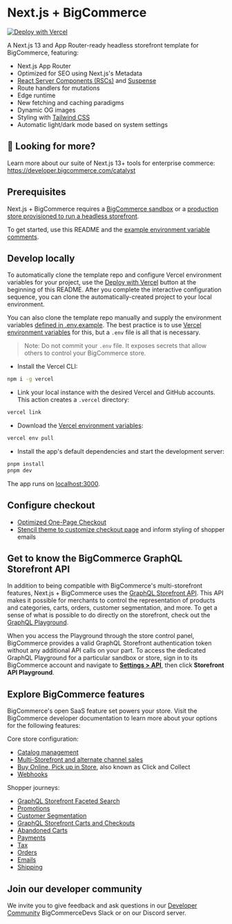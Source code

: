 # Next.js + BigCommerce

[![Deploy with Vercel](https://vercel.com/button)](https://vercel.com/new/clone?demo-title=Next.js%20%2B%20BigCommerce&demo-description=An%20all-in-one%20starter%20kit%20for%20high-performance%20BigCommerce%20storefronts.&demo-url=https%3A%2F%2Fnext-commerce-v2.vercel.app%2F&demo-image=%2F%2Fimages.ctfassets.net%2Fe5382hct74si%2F1RzhtOHEvW7xyn9qAsdr5E%2F783c7bbd498d0f3b752637d2efa0bb6e%2FNew_Project__5_.png&from=templates&repository-url=https%3A%2F%2Fgithub.com%2Fbigcommerce%2Fnextjs-commerce&project-name=nextjs-commerce&repository-name=nextjs-commerce&integration-ids=oac_nsrwzogJLEFglVwt2060kB0y)

A Next.js 13 and App Router-ready headless storefront template for BigCommerce, featuring:

- Next.js App Router
- Optimized for SEO using Next.js's Metadata
- [React Server Components (RSCs)](https://react.dev/blog/2023/03/22/react-labs-what-we-have-been-working-on-march-2023#react-server-components) and [Suspense](https://react.dev/blog/2022/03/29/react-v18#suspense-in-data-frameworks)
- Route handlers for mutations
- Edge runtime
- New fetching and caching paradigms
- Dynamic OG images
- Styling with [Tailwind CSS](https://tailwindcss.com/)
- Automatic light/dark mode based on system settings

## 🔎 Looking for more? 

Learn more about our suite of Next.js 13+ tools for enterprise commerce: https://developer.bigcommerce.com/catalyst

## Prerequisites

Next.js + BigCommerce requires a [BigCommerce sandbox](https://developer.bigcommerce.com/api-docs/partner/create-a-sandbox) or a [production store provisioned to run a headless storefront](https://www.bigcommerce.com/solutions/multi-store/).

To get started, use this README and the [example environment variable comments](https://github.com/bigcommerce/nextjs-commerce/blob/main/.env.example).

## Develop locally

To automatically clone the template repo and configure Vercel environment variables for your project, use the [Deploy with Vercel](#) button at the beginning of this README. After you complete the interactive configuration sequence, you can clone the automatically-created project to your local environment.

You can also clone the template repo manually and supply the environment variables [defined in .env.example](https://github.com/bigcommerce/nextjs-commerce/blob/main/.env.example). The best practice is to use [Vercel environment variables](https://vercel.com/docs/concepts/projects/environment-variables) for this, but a `.env` file is all that is necessary.

> Note: Do not commit your `.env` file. It exposes secrets that allow others to control your BigCommerce store.

- Install the Vercel CLI:

```bash
npm i -g vercel
```
- Link your local instance with the desired Vercel and GitHub accounts. This action creates a `.vercel` directory:

```bash
vercel link
```

- Download the [Vercel environment variables](https://vercel.com/docs/concepts/projects/environment-variables):

```bash
vercel env pull
```

- Install the app's default dependencies and start the development server:

```bash
pnpm install
pnpm dev
```

The app runs on [localhost:3000](http://localhost:3000/).

## Configure checkout

- [Optimized One-Page Checkout](https://developer.bigcommerce.com/stencil-docs/customizing-checkout/optimized-one-page-checkout)
- [Stencil theme to customize checkout page](https://developer.bigcommerce.com/stencil-docs/getting-started/about-stencil#stencil-cli) and inform styling of shopper emails

## Get to know the BigCommerce GraphQL Storefront API

In addition to being compatible with BigCommerce's multi-storefront features, Next.js + BigCommerce uses the [GraphQL Storefront API](https://developer.bigcommerce.com/api-docs/storefront/graphql/graphql-api-overview). This API makes it possible for merchants to control the representation of products and categories, carts, orders, customer segmentation, and more. To get a sense of what is possible to do directly on the storefront, check out the [GraphQL Playground](https://developer.bigcommerce.com/graphql-storefront/playground).

When you access the Playground through the store control panel, BigCommerce provides a valid GraphQL Storefront authentication token without any additional API calls on your part. To access the dedicated GraphQL Playground for a particular sandbox or store, sign in to its BigCommerce account and navigate to **[Settings > API](https://login.bigcommerce.com/deep-links/manage/settings-list)**, then click **Storefront API Playground**.

## Explore BigCommerce features

BigCommerce's open SaaS feature set powers your store. Visit the BigCommerce developer documentation to learn more about your options for the following features:

Core store configuration:

- [Catalog management](https://developer.bigcommerce.com/docs/rest-catalog)
- [Multi-Storefront and alternate channel sales](https://developer.bigcommerce.com/api-docs/multi-storefront/overview)
- [Buy Online, Pick up in Store](https://developer.bigcommerce.com/buy-online-pick-up-in-store/overview), also known as Click and Collect
- [Webhooks](https://developer.bigcommerce.com/docs/webhooks/overview)

Shopper journeys:

- [GraphQL Storefront Faceted Search](https://developer.bigcommerce.com/api-docs/storefront/graphql/graphql-faceted-textual-search)
- [Promotions](https://developer.bigcommerce.com/promotions/overview)
- [Customer Segmentation](https://developer.bigcommerce.com/customer-segmentation/overview)
- [GraphQL Storefront Carts and Checkouts](https://developer.bigcommerce.com/api-docs/storefront/graphql/carts-and-checkout)
- [Abandoned Carts](https://developer.bigcommerce.com/docs/rest-management/abandoned-carts)
- [Payments](https://developer.bigcommerce.com/docs/rest-payments)
- [Tax](https://developer.bigcommerce.com/docs/rest-management/tax-settings#get-tax-settings)
- [Orders](https://developer.bigcommerce.com/api-docs/storefronts/guide/orders)
- [Emails](https://developer.bigcommerce.com/docs/rest-content/email-templates)
- [Shipping](https://developer.bigcommerce.com/docs/rest-management/shipping-v2)

## Join our developer community

We invite you to give feedback and ask questions in our [Developer Community](https://developer.bigcommerce.com/community) BigCommerceDevs Slack or on our Discord server.
